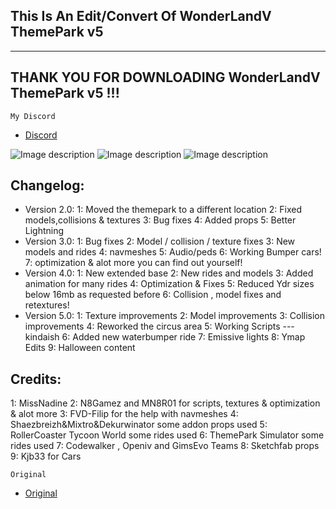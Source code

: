 ## This Is An Edit/Convert Of WonderLandV ThemePark v5

------------------------------------------------------
THANK YOU FOR DOWNLOADING WonderLandV ThemePark v5 !!!
------------------------------------------------------

```My Discord```

- [Discord](https://discord.gg/UFng7DWnWP)


![Image description](https://cdn.discordapp.com/attachments/1021700112776437760/1053686419182333962/image.png)
![Image description](https://cdn.discordapp.com/attachments/1021700112776437760/1053686572714819604/image.png)
![Image description](https://cdn.discordapp.com/attachments/1021700112776437760/1053686774569894079/image.png)

## Changelog:
- Version 2.0:
1: Moved the themepark to a different location
2: Fixed models,collisions & textures
3: Bug fixes
4: Added props
5: Better Lightning
- Version 3.0:
1: Bug fixes
2: Model / collision / texture fixes
3: New models and rides
4: navmeshes
5: Audio/peds
6: Working Bumper cars!
7: optimization & alot more you can find out yourself!
- Version 4.0:
1: New extended base
2: New rides and models
3: Added animation for many rides
4: Optimization & Fixes
5: Reduced Ydr sizes below 16mb as requested before
6: Collision , model fixes and retextures!
- Version 5.0:
1: Texture improvements
2: Model improvements
3: Collision improvements
4: Reworked the circus area
5: Working Scripts ---kindaish
6: Added new waterbumper ride
7: Emissive lights
8: Ymap Edits
9: Halloween content

## Credits: 
1: MissNadine 
2: N8Gamez and MN8R01 for scripts, textures & optimization & alot more
3: FVD-Filip for the help with navmeshes
4: Shaezbreizh&Mixtro&Dekurwinator some addon props used
5: RollerCoaster Tycoon World some rides used
6: ThemePark Simulator some rides used
7: Codewalker , Openiv and GimsEvo Teams
8: Sketchfab props
9: Kjb33 for Cars

```Original```
- [Original](https://www.gta5-mods.com/maps/welcome-to-themeparkv-missnadine)
